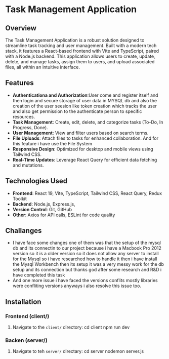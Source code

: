 # Task Management Application

## Overview
The Task Management Application is a robust solution designed to streamline task tracking and user management. Built with a modern tech stack, it features a React-based frontend with Vite and TypeScript, paired with a Node.js backend. This application allows users to create, update, delete, and manage tasks, assign them to users, and upload associated files, all within an intuitive interface.

## Features
- **Authenticationa and Authorization**:User come and register itself and then login and secure storage of user data in MYSQL db and also the creation of the user seesion like token creation which tracks the user and also get permission to the authenticate person to specific resources.
- **Task Management**: Create, edit, delete, and categorize tasks (To-Do, In Progress, Done).
- **User Management**: View and filter users based on search terms.
- **File Uploads**: Attach files to tasks for enhanced collaboration. And for this feature i have use the File System
- **Responsive Design**: Optimized for desktop and mobile views using Tailwind CSS.
- **Real-Time Updates**: Leverage React Query for efficient data fetching and mutations.

## Technologies Used
- **Frontend**: React 19, Vite, TypeScript, Tailwind CSS, React Query, Redux Toolkit
- **Backend**: Node.js, Express.js,
- **Version Control**: Git, GitHub
- **Other**: Axios for API calls, ESLint for code quality

## Challanges
- I have face some changes one of them was that the setup of the mysql db and its connectin to our project because i have a Macbook Pro 2012 version so it is a older version so it does not allow any server to install for the Mysql so i have researched how to handle it then i have install the Mysql Workbench then its setup it was a very messy work for the db setup and its connection but thanks god after some research and R&D i have completed this task
- And one more issue i have faced the versions conflits mostly libraries were confliting versions anyways i also resolve this issue too.


## Installation

### Frontend (client/)
1. Navigate to the `client/` directory: 
   cd client
   npm run dev


### Backen (server/)
1. Navigate to teh `server/` directary:
   cd server
   nodemon server.js